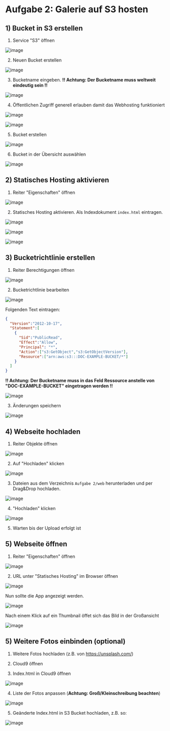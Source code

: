 # Aufgabe 2: Galerie auf S3 hosten

## 1) Bucket in S3 erstellen

1. Service "S3" öffnen

![image](_img/s3-create-1.png)

2. Neuen Bucket erstellen

![image](_img/s3-create-2.png)

3. Bucketname eingeben. **‼️ Achtung: Der Bucketname muss weltweit eindeutig sein ‼️**

![image](_img/s3-create-3.png)

4. Öffentlichen Zugriff generell erlauben damit das Webhosting funktioniert

![image](_img/s3-create-4.png)

![image](_img/s3-create-5.png)

5. Bucket erstellen

![image](_img/s3-create-6.png)

6. Bucket in der Übersicht auswählen

![image](_img/s3-create-7.png)


## 2) Statisches Hosting aktivieren

1. Reiter "Eigenschaften" öffnen

![image](_img/s3-static-1.png)

2. Statisches Hosting aktivieren. Als Indexdokument `index.html` eintragen.

![image](_img/s3-static-2.png)

![image](_img/s3-static-3.png)

![image](_img/s3-static-4.png)


## 3) Bucketrichtlinie erstellen

1. Reiter Berechtigungen öffnen

![image](_img/s3-acl-1.png)

2. Bucketrichtlinie bearbeiten

![image](_img/s3-acl-2.png)

Folgenden Text eintragen:

```json
{
  "Version":"2012-10-17",
  "Statement":[
    {
      "Sid":"PublicRead",
      "Effect":"Allow",
      "Principal": "*",
      "Action":["s3:GetObject","s3:GetObjectVersion"],
      "Resource":["arn:aws:s3:::DOC-EXAMPLE-BUCKET/*"]
    }
  ]
}
```

**‼️ Achtung: Der Bucketname muss in das Feld Ressource anstelle von "DOC-EXAMPLE-BUCKET" eingetragen werden ‼️**

![image](_img/s3-acl-3.png)

3. Änderungen speichern

![image](_img/s3-acl-4.png)


## 4) Webseite hochladen

1. Reiter Objekte öffnen

![image](_img/s3-upload-1.png)

2. Auf "Hochladen" klicken

![image](_img/s3-upload-2.png)

3. Dateien aus dem Verzeichnis `Aufgabe 2/web` herunterladen und per Drag&Drop hochladen.

![image](_img/s3-upload-3.png)

4. "Hochladen" klicken

![image](_img/s3-upload-4.png)

5. Warten bis der Upload erfolgt ist


## 5) Webseite öffnen

1. Reiter "Eigenschaften" öffnen

![image](_img/s3-web-1.png)

2. URL unter "Statisches Hosting" im Browser öffnen

![image](_img/s3-web-2.png)

Nun sollte die App angezeigt werden.

![image](_img/app-1.png)

Nach einem Klick auf ein Thumbnail öffet sich das Bild in der Großansicht 

![image](_img/app-2.png)


## 5) Weitere Fotos einbinden (optional)

1. Weitere Fotos hochladen (z.B. von https://unsplash.com/)

2. Cloud9 öffnen

3. Index.html in Cloud9 öffnen

![image](_img/change-1.png)

4. Liste der Fotos anpassen (**Achtung: Groß/Kleinschreibung beachten**)

![image](_img/change-2.png)

5. Geänderte Index.html in S3 Bucket hochladen, z.B. so:

![image](_img/change-3.png)
